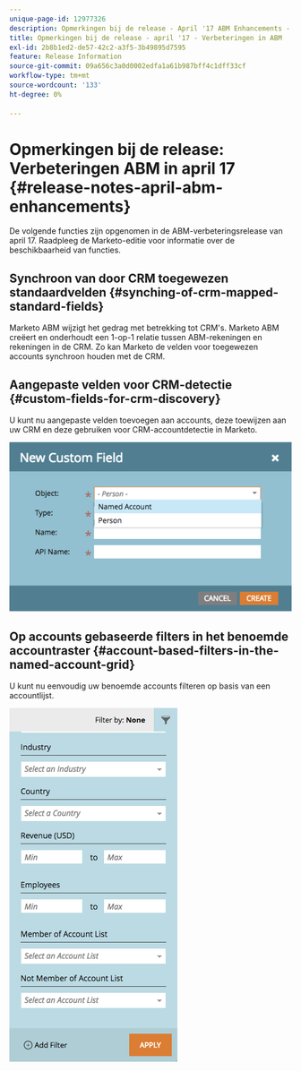 ```yaml
---
unique-page-id: 12977326
description: Opmerkingen bij de release - April '17 ABM Enhancements - Marketo Docs - Product Documentation
title: Opmerkingen bij de release - april '17 - Verbeteringen in ABM
exl-id: 2b8b1ed2-de57-42c2-a3f5-3b49895d7595
feature: Release Information
source-git-commit: 09a656c3a0d0002edfa1a61b987bff4c1dff33cf
workflow-type: tm+mt
source-wordcount: '133'
ht-degree: 0%

---
```


# Opmerkingen bij de release: Verbeteringen ABM in april 17 {#release-notes-april-abm-enhancements}

De volgende functies zijn opgenomen in de ABM-verbeteringsrelease van april 17. Raadpleeg de Marketo-editie voor informatie over de beschikbaarheid van functies.

## Synchroon van door CRM toegewezen standaardvelden {#synching-of-crm-mapped-standard-fields}

Marketo ABM wijzigt het gedrag met betrekking tot CRM&#39;s. Marketo ABM creëert en onderhoudt een 1-op-1 relatie tussen ABM-rekeningen en rekeningen in de CRM. Zo kan Marketo de velden voor toegewezen accounts synchroon houden met de CRM.

## Aangepaste velden voor CRM-detectie {#custom-fields-for-crm-discovery}

U kunt nu aangepaste velden toevoegen aan accounts, deze toewijzen aan uw CRM en deze gebruiken voor CRM-accountdetectie in Marketo.

![](assets/new-custom-field.png)

## Op accounts gebaseerde filters in het benoemde accountraster {#account-based-filters-in-the-named-account-grid}

U kunt nu eenvoudig uw benoemde accounts filteren op basis van een accountlijst.

![](assets/named-account-filters.png)
